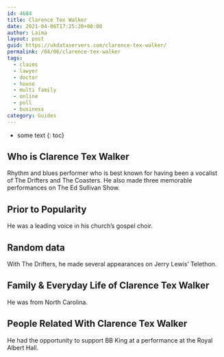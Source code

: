 ```yaml
---
id: 4684
title: Clarence Tex Walker
date: 2021-04-06T17:25:20+00:00
author: Laima
layout: post
guid: https://ukdataservers.com/clarence-tex-walker/
permalink: /04/06/clarence-tex-walker
tags:
  - claims
  - lawyer
  - doctor
  - house
  - multi family
  - online
  - poll
  - business
category: Guides
---
```


* some text
{: toc}


## Who is Clarence Tex Walker
                  
                  
                  
Rhythm and blues performer who is best known for having been a vocalist of The Drifters and The Coasters. He also made three memorable performances on The Ed Sullivan Show.
                  
              
            
              
            
                
                
                
## Prior to Popularity
                  
                  
                  
He was a leading voice in his church&#8217;s gospel choir.
                  
              
            
              
            
                
                
                
## Random data
                  
                  
                  
With The Drifters, he made several appearances on Jerry Lewis&#8217; Telethon.
                  
              
            
              
            
                
                
                
## Family & Everyday Life of Clarence Tex Walker
                  
                  
                  
He was from North Carolina.
                  
              
            
              
            
                
                
                
## People Related With Clarence Tex Walker
                  
                  
                  
He had the opportunity to support BB King at a performance at the Royal Albert Hall.
                  
              
            
              
            
                
              
            
              
              
            
            
              
            
          
          
          